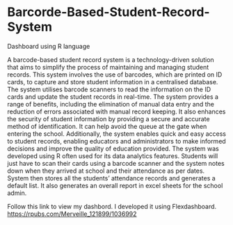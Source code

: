 # Barcorde-Based-Student-Record-System
Dashboard using R language

A barcode-based student record system is a technology-driven solution that aims to simplify the process of maintaining and managing student records. This system involves the use of barcodes, which are printed on ID cards, to capture and store student information in a centralised database. The system utilises barcode scanners to read the information on the ID cards and update the student records in real-time. The system provides a range of benefits, including the elimination of manual data entry and the reduction of errors associated with manual record keeping. It also enhances the security of student information by providing a secure and accurate method of identification. It can help avoid the queue at the gate when entering the school. Additionally, the system enables quick and easy access to student records, enabling educators and administrators to make informed decisions and improve the quality of education provided. The system was developed using R often used for its data analytics features. Students will just have to scan their cards using a barcode scanner and the system notes down when they arrived at school and their attendance as per dates. System then stores all the students’ attendance records and generates a default list. It also generates an overall report in excel sheets for the school admin. 


Follow this link to view my dashbord. I developed it using Flexdashboard.
https://rpubs.com/Merveille_121899/1036992
